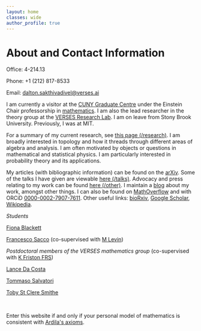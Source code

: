 ```yaml
---
layout: home
classes: wide
author_profile: true
---
```


# About and Contact Information

Office: 4-214.13

Phone: +1 (212) 817-8533

Email: dalton.sakthivadivel@verses.ai

I am currently a visitor at the [CUNY Graduate Centre](https://www.gc.cuny.edu) under the Einstein Chair professorship in [mathematics](https://www.gc.cuny.edu/mathematics). I am also the lead researcher in the theory group at the [VERSES Research Lab](https://darsakthi.github.io/verses-lab/). I am on leave from Stony Brook University. Previously, I was at MIT.

For a summary of my current research, see [this page (/research)](https://darsakthi.github.io/research). I am broadly interested in topology and how it threads through different areas of algebra and analysis. I am often motivated by objects or questions in mathematical and statistical physics. I am particularly interested in probability theory and its applications.

My articles (with bibliographic information) can be found on the [arXiv](https://arxiv.org/a/0000-0002-7907-7611.html). Some of the talks I have given are viewable [here (/talks)](https://darsakthi.github.io/talks). Advocacy and press relating to my work can be found [here (/other)](https://darsakthi.github.io/other/). I maintain a [blog](https://darsakthi.github.io/blog) about my work, amongst other things. I can also be found on [MathOverflow](https://mathoverflow.net/users/370636/dalton-a-r-sakthivadivel) and with ORCiD [0000-0002-7907-7611](https://orcid.org/0000-0002-7907-7611). Other useful links: [bioRxiv](https://www.biorxiv.org/search/author1%3ADalton%2BA%2BR%2BSakthivadivel%2B), [Google Scholar](https://scholar.google.com/citations?user=mWJtfUUAAAAJ), [Wikipedia](https://en.wikipedia.org/wiki/User:Dalton.sakthi).


_Students_

[Fiona Blackett](https://fiona1729.com)

[Francesco Sacco](https://francesco215.github.io) (co-supervised with [M Levin](https://en.wikipedia.org/wiki/Michael_Levin_(biologist)))

_Postdoctoral members of the VERSES mathematics group_ (co-supervised with [K Friston FRS](https://en.wikipedia.org/wiki/Karl_J._Friston))

[Lance Da Costa](https://scholar.google.com/citations?user=PCHqHCsAAAAJ&hl=en)

[Tommaso Salvatori](https://www.cs.ox.ac.uk/people/tommaso.salvatori/)

[Toby St Clere Smithe](https://tsmithe.net)

&nbsp;

Enter this website if and only if your personal model of mathematics is consistent with [Ardila's axioms](http://fardila.com).
